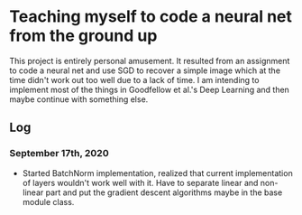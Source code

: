 # Teaching myself to code a neural net from the ground up

This project is entirely personal amusement. It resulted from an assignment to code a neural net and use SGD to recover a simple image which at the time didn't
work out too well due to a lack of time. I am intending to implement most of the things in Goodfellow et al.'s Deep Learning and then maybe continue with something
else.

## Log

### September 17th, 2020

* Started BatchNorm implementation, realized that current implementation
of layers wouldn't work well with it. Have to separate linear and non-linear 
part and put the gradient descent algorithms maybe in the base module class.